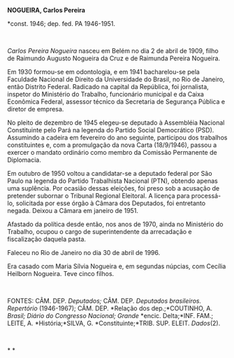 **NOGUEIRA, Carlos Pereira**

\*const. 1946; dep. fed. PA 1946-1951.

 

*Carlos Pereira Nogueira* nasceu em Belém no dia 2 de abril de 1909,
filho de Raimundo Augusto Nogueira da Cruz e de Raimunda Pereira
Nogueira.

Em 1930 formou-se em odontologia, e em 1941 bacharelou-se pela Faculdade
Nacional de Direito da Universidade do Brasil, no Rio de Janeiro, então
Distrito Federal. Radicado na capital da República, foi jornalista,
inspetor do Ministério do Trabalho, funcionário municipal e da Caixa
Econômica Federal, assessor técnico da Secretaria de Segurança Pública e
diretor de empresa.

No pleito de dezembro de 1945 elegeu-se deputado à Assembléia Nacional
Constituinte pelo Pará na legenda do Partido Social Democrático (PSD).
Assumindo a cadeira em fevereiro do ano seguinte, participou dos
trabalhos constituintes e, com a promulgação da nova Carta (18/9/1946),
passou a exercer o mandato ordinário como membro da Comissão Permanente
de Diplomacia.

Em outubro de 1950 voltou a candidatar-se a deputado federal por São
Paulo na legenda do Partido Trabalhista Nacional (PTN), obtendo apenas
uma suplência. Por ocasião dessas eleições, foi preso sob a acusação de
pretender subornar o Tribunal Regional Eleitoral. A licença para
processá-lo, solicitada por esse órgão à Câmara dos Deputados, foi
entretanto negada. Deixou a Câmara em janeiro de 1951.

Afastado da política desde então, nos anos de 1970, ainda no Ministério
do Trabalho, ocupou o cargo de superintendente da arrecadação e
fiscalização daquela pasta.

Faleceu no Rio de Janeiro no dia 30 de abril de 1996.

Era casado com Maria Sílvia Nogueira e, em segundas núpcias, com Cecília
Heilborn Nogueira. Teve cinco filhos.

 

FONTES: CÂM. DEP. *Deputados;* CÂM. DEP. *Deputados brasileiros.
Repertório* (1946-1967); CÂM. DEP. *Relação dos dep.;*COUTINHO, A.
*Brasil; Diário do Congresso Nacional; Grande* *encic. Delta;*INF. FAM.;
LEITE, A. *História;*SILVA, G. *Constituinte;*TRIB. SUP. ELEIT.
*Dados*(2).

 

* *
